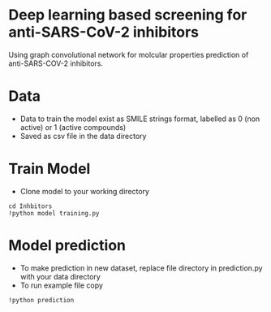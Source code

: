 # Deep learning based screening for anti-SARS-CoV-2 inhibitors
Using graph convolutional network for molcular properties prediction of anti-SARS-COV-2 inhibitors.

# Data 
- Data to train the model exist as SMILE strings format, labelled as 0 (non active) or 1 (active compounds) 
- Saved as csv file in the data directory

# Train Model
- Clone model to your working directory
```
cd Inhbitors
!python model training.py
```

# Model prediction
- To make prediction in new dataset, replace file directory in prediction.py with your data directory 
- To run example file copy
``` 
!python prediction
```
